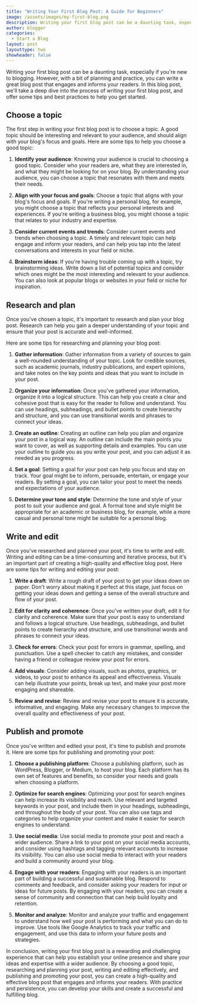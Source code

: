 ```yaml
---
title: "Writing Your First Blog Post: A Guide for Beginners"
image: /assets/images/my-first-blog.png
description: Writing your first blog post can be a daunting task, especially if you're new to blogging. However, with a bit of planning and practice, you can write a great blog post that engages and informs your readers. In this blog post, we'll take a deep dive into the process of writing your first blog post, and offer some tips and best practices to help you get started.
author: blogger
categories:
  - Start a Blog
layout: post
layouttype: two
showheader: false
---
```


Writing your first blog post can be a daunting task, especially if you're new to blogging. However, with a bit of planning and practice, you can write a great blog post that engages and informs your readers. In this blog post, we'll take a deep dive into the process of writing your first blog post, and offer some tips and best practices to help you get started.

## Choose a topic

The first step in writing your first blog post is to choose a topic. A good topic should be interesting and relevant to your audience, and should align with your blog's focus and goals. Here are some tips to help you choose a good topic:

1. **Identify your audience**: Knowing your audience is crucial to choosing a good topic. Consider who your readers are, what they are interested in, and what they might be looking for on your blog. By understanding your audience, you can choose a topic that resonates with them and meets their needs.

2. **Align with your focus and goals**: Choose a topic that aligns with your blog's focus and goals. If you're writing a personal blog, for example, you might choose a topic that reflects your personal interests and experiences. If you're writing a business blog, you might choose a topic that relates to your industry and expertise.

3. **Consider current events and trends**: Consider current events and trends when choosing a topic. A timely and relevant topic can help engage and inform your readers, and can help you tap into the latest conversations and interests in your field or niche.

4. **Brainstorm ideas**: If you're having trouble coming up with a topic, try brainstorming ideas. Write down a list of potential topics and consider which ones might be the most interesting and relevant to your audience. You can also look at popular blogs or websites in your field or niche for inspiration.

## Research and plan

Once you've chosen a topic, it's important to research and plan your blog post. Research can help you gain a deeper understanding of your topic and ensure that your post is accurate and well-informed.

Here are some tips for researching and planning your blog post:

1. **Gather information**: Gather information from a variety of sources to gain a well-rounded understanding of your topic. Look for credible sources, such as academic journals, industry publications, and expert opinions, and take notes on the key points and ideas that you want to include in your post.

2. **Organize your information**: Once you've gathered your information, organize it into a logical structure. This can help you create a clear and cohesive post that is easy for the reader to follow and understand. You can use headings, subheadings, and bullet points to create hierarchy and structure, and you can use transitional words and phrases to connect your ideas.

3. **Create an outline**: Creating an outline can help you plan and organize your post in a logical way. An outline can include the main points you want to cover, as well as supporting details and examples. You can use your outline to guide you as you write your post, and you can adjust it as needed as you progress.

4. **Set a goal**: Setting a goal for your post can help you focus and stay on track. Your goal might be to inform, persuade, entertain, or engage your readers. By setting a goal, you can tailor your post to meet the needs and expectations of your audience.

5. **Determine your tone and style**: Determine the tone and style of your post to suit your audience and goal. A formal tone and style might be appropriate for an academic or business blog, for example, while a more casual and personal tone might be suitable for a personal blog.

## Write and edit

Once you've researched and planned your post, it's time to write and edit. Writing and editing can be a time-consuming and iterative process, but it's an important part of creating a high-quality and effective blog post. Here are some tips for writing and editing your post:

1. **Write a draft**: Write a rough draft of your post to get your ideas down on paper. Don't worry about making it perfect at this stage, just focus on getting your ideas down and getting a sense of the overall structure and flow of your post.

2. **Edit for clarity and coherence**: Once you've written your draft, edit it for clarity and coherence. Make sure that your post is easy to understand and follows a logical structure. Use headings, subheadings, and bullet points to create hierarchy and structure, and use transitional words and phrases to connect your ideas.

3. **Check for errors**: Check your post for errors in grammar, spelling, and punctuation. Use a spell checker to catch any mistakes, and consider having a friend or colleague review your post for errors.

4. **Add visuals**: Consider adding visuals, such as photos, graphics, or videos, to your post to enhance its appeal and effectiveness. Visuals can help illustrate your points, break up text, and make your post more engaging and shareable.

5. **Review and revise**: Review and revise your post to ensure it is accurate, informative, and engaging. Make any necessary changes to improve the overall quality and effectiveness of your post.

## Publish and promote

Once you've written and edited your post, it's time to publish and promote it. Here are some tips for publishing and promoting your post:

1. **Choose a publishing platform**: Choose a publishing platform, such as WordPress, Blogger, or Medium, to host your blog. Each platform has its own set of features and benefits, so consider your needs and goals when choosing a platform.

2. **Optimize for search engines**: Optimizing your post for search engines can help increase its visibility and reach. Use relevant and targeted keywords in your post, and include them in your headings, subheadings, and throughout the body of your post. You can also use tags and categories to help organize your content and make it easier for search engines to understand.

3. **Use social media**: Use social media to promote your post and reach a wider audience. Share a link to your post on your social media accounts, and consider using hashtags and tagging relevant accounts to increase its visibility. You can also use social media to interact with your readers and build a community around your blog.

4. **Engage with your readers**: Engaging with your readers is an important part of building a successful and sustainable blog. Respond to comments and feedback, and consider asking your readers for input or ideas for future posts. By engaging with your readers, you can create a sense of community and connection that can help build loyalty and retention.

5. **Monitor and analyze**: Monitor and analyze your traffic and engagement to understand how well your post is performing and what you can do to improve. Use tools like Google Analytics to track your traffic and engagement, and use this data to inform your future posts and strategies.

In conclusion, writing your first blog post is a rewarding and challenging experience that can help you establish your online presence and share your ideas and expertise with a wider audience. By choosing a good topic, researching and planning your post, writing and editing effectively, and publishing and promoting your post, you can create a high-quality and effective blog post that engages and informs your readers. With practice and persistence, you can develop your skills and create a successful and fulfilling blog.
